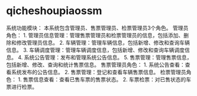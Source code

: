 # qicheshoupiaossm
系统功能模块： 本系统包含管理员、售票管理员、检票管理员3个角色。 管理员角色： 1. 管理员信息管理：管理售票管理员和检票管理员的信息，包括添加、删除和修改管理员信息。 2. 车辆管理：管理车辆信息，包括新增、修改和查询车辆信息。 3. 车辆调度管理：管理车辆调度信息，包括新增、修改和查询车辆调度信息。 4. 系统公告管理：发布和管理系统公告信息。 5. 售票管理：管理售票信息，包括新增、修改、查询和统计售票信息。 售票管理员角色： 1. 系统公告查看：查看系统发布的公告信息。 2. 售票管理：登记和查看车辆售票信息。 检票管理员角色： 1. 售票信息查看：查看已售车票的售票状态。 2. 车票检票：对已售状态的车票进行检票。
